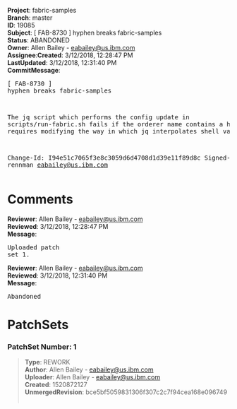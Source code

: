 <strong>Project</strong>: fabric-samples</br><strong>Branch</strong>: master<br><strong>ID</strong>: 19085<br><strong>Subject</strong>: [ FAB-8730 ] hyphen breaks fabric-samples<br><strong>Status</strong>: ABANDONED<br><strong>Owner</strong>: Allen Bailey - eabailey@us.ibm.com<br><strong>Assignee</strong>:<strong>Created</strong>: 3/12/2018, 12:28:47 PM<br><strong>LastUpdated</strong>: 3/12/2018, 12:31:40 PM<br><strong>CommitMessage</strong>:<br><pre>[ FAB-8730 ] hyphen breaks fabric-samples

The jq script which performs the config update in
scripts/run-fabric.sh fails if the orderer name contains
a hyphen. It requires modifying the way in which jq
interpolates shell variables.

Change-Id: I94e51c7065f3e8c3059d6d4708d1d39e11f89d8c
Signed-off-by: rennman <eabailey@us.ibm.com>
</pre><h1>Comments</h1><strong>Reviewer</strong>: Allen Bailey - eabailey@us.ibm.com<br><strong>Reviewed</strong>: 3/12/2018, 12:28:47 PM<br><strong>Message</strong>: <pre>Uploaded patch set 1.</pre><strong>Reviewer</strong>: Allen Bailey - eabailey@us.ibm.com<br><strong>Reviewed</strong>: 3/12/2018, 12:31:40 PM<br><strong>Message</strong>: <pre>Abandoned</pre><h1>PatchSets</h1><h3>PatchSet Number: 1</h3><blockquote><strong>Type</strong>: REWORK<br><strong>Author</strong>: Allen Bailey - eabailey@us.ibm.com<br><strong>Uploader</strong>: Allen Bailey - eabailey@us.ibm.com<br><strong>Created</strong>: 1520872127<br><strong>UnmergedRevision</strong>: bce5bf5059831306f307c2c7f94cea168e096749<br><br></blockquote>